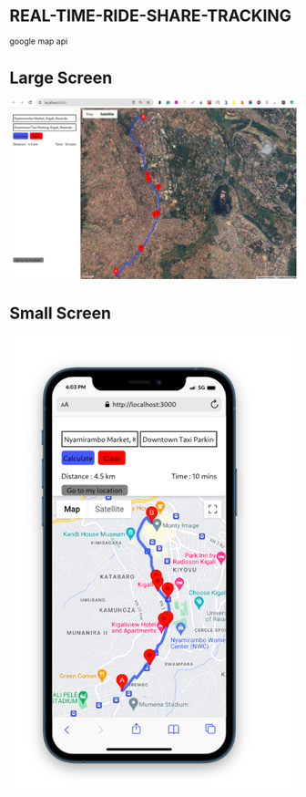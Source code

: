 # REAL-TIME-RIDE-SHARE-TRACKING

google map api

# Large Screen

![alt text](<Screenshot from 2024-04-27 16-03-29.png>)

# Small Screen

![alt text](<Screenshot from 2024-04-27 16-06-05.png>)
